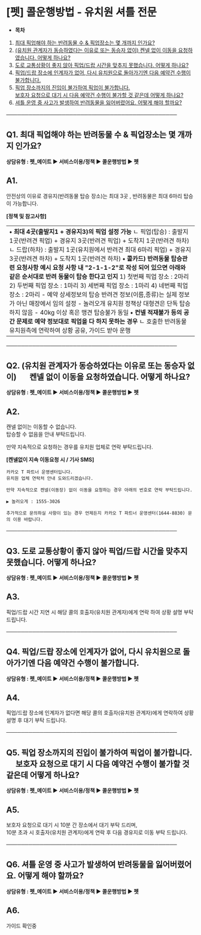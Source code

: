 # [펫] 콜운행방법 - 유치원 셔틀 전문

* **목차**

1. [최대 픽업해야 하는 반려동물 수 & 픽업장소는 몇 개까지 인가요?](#01HRX56949SGC35CVWBE75VXYM)
2. [(유치원 관계자가 동승하였다는 이유로 또는 동승자 없이) 켄넬 없이 이동을 요청하였습니다. 어떻게 하나요?](#01HRX97BPAWJV1J3E9KTN109XD)
3. [도로 교통상황이 좋지 않아 픽업/드랍 시간을 맞추지 못했습니다. 어떻게 하나요?](#01HRX9ADFHNCK525DMER5QGN6J)
4. [픽업/드랍 장소에 인계자가 없어, 다시 유치원으로 돌아가기엔 다음 예약건 수행이 불가합니다.](#01HRX9YHD7XP5M65F3YWMMV784)
5. [픽업 장소까지의 진입이 불가하여 픽업이 불가합니다.   
   보호자 요청으로 대기 시 다음 예약건 수행이 불가할 것 같은데 어떻게 하나요?](#01JQN3DWRTTQT6851TZDD24SNG)
6. [셔틀 운영 중 사고가 발생하여 반려동물을 잃어버렸어요. 어떻게 해야 할까요?](#01JQN3EXDVGKVX2BTBTNXE7XC7)

──────────────────────────────────────────────

**Q1. 최대 픽업해야 하는 반려동물 수 & 픽업장소는 몇 개까지 인가요?**
--------------------------------------------

**상담유형 : **펫\_메이트** ▶ 서비스이용/정책 ▶ 콜운행방법 ▶ 펫**

**A1.**
-------

안전상의 이유로 경유지(반려동물 탑승 장소)는 최대 3곳 , 반려동물은 최대 6마리 탑승이 가능합니다.

**[정책 및 참고사항]**

|  |
| --- |
| **• 최대 4곳(출발지1 + 경유지3)의 픽업 설정 가능** ㄴ 픽업(탑승) : 출발지 1곳(반려견 픽업) + 경유지 3곳(반려견 픽업) + 도착지 1곳(반려견 하차) ㄴ 드랍(하차) : 출발지 1곳(유치원에서 반려견 최대 6마리 픽업) + 경유지 3곳(반려견 하차) + 도착지 1곳(반려견 하차)  **• 콜카드) 반려동물 탑승관련 요청사항 예시** **요청 사항 내 "2-1-1-2"로 작성 되어 있으면 아래와 같은 순서대로 반려 동물이 탑승 한다고 인지**  1) 첫번째 픽업 장소 : 2마리 2) 두번째 픽업 장소 : 1마리 3) 세번째 픽업 장소 : 1마리 4) 네번째 픽업 장소 : 2마리  - 예약 상세정보의 탑승 반려견 정보(이름,종류)는 실제 정보가 아닌 매장에서 임의 설정 - 놀러오개 유치원 정책상 대형견은 단독 탑승하지 않음 - 40kg 이상 혹은 맹견 탑승불가 동일  **• 컨넬 적재불가 등의 공간 문제로 예약 정보대로 픽업을 다 하지 못하는 경우** ㄴ 호출한 반려동물 유치원측에 연락하여 상황 공유, 가이드 받아 운행 |

──────────────────────────────────────────────

**Q2. (유치원 관계자가 동승하였다는 이유로 또는 동승자 없이)        켄넬 없이 이동을 요청하였습니다. 어떻게 하나요?**
--------------------------------------------------------------------------

**상담유형 : **펫\_메이트** ▶ 서비스이용/정책 ▶ 콜운행방법 ▶ 펫**

**A2.**
-------

캔넬 없이는 이동할 수 없습니다.   
탑승할 수 없음을 안내 부탁드립니다.

만약 지속적으로 요청하는 경우를 유치원 업체로 연락 부탁드립니다.

**[켄넬없이 지속 이동요청 시 / 기사 SMS]**

```
카카오 T 파트너 운영센터입니다.   
유치원 업체 연락처 안내 도와드리겠습니다.  
  
만약 지속적으로 켄넬(이동장) 없이 이동을 요청하는 경우 아래의 번호로 연락 부탁드립니다.  
  
▶ 놀러오게 : 1555-3026  
  
추가적으로 문의하실 사항이 있는 경우 언제든지 카카오 T 파트너 운영센터(1644-8830) 문의 이용 바랍니다.
```

──────────────────────────────────────────────

**Q3. 도로 교통상황이 좋지 않아 픽업/드랍 시간을 맞추지 못했습니다. 어떻게 하나요?**
----------------------------------------------------

**상담유형 : **펫\_메이트** ▶ 서비스이용/정책 ▶ 콜운행방법 ▶ 펫**

**A3.**
-------

픽업/드랍 시간 지연 시 해당 콜의 호출자(유치원 관계자)에게 연락 하여 상황 설명 부탁 드립니다.

──────────────────────────────────────────────

**Q4. 픽업/드랍 장소에 인계자가 없어, 다시 유치원으로 돌아가기엔 다음 예약건 수행이 불가합니다.**
-----------------------------------------------------------

**상담유형 : **펫\_메이트** ▶ 서비스이용/정책 ▶ 콜운행방법 ▶ 펫**

**A4.**
-------

픽업/드랍 장소에 인계자가 없다면 해당 콜의 호출자(유치원 관계자)에게 연락하여 상황 설명 후 대기 부탁 드립니다.

──────────────────────────────────────────────

**Q5. 픽업 장소까지의 진입이 불가하여 픽업이 불가합니다.      보호자 요청으로 대기 시 다음 예약건 수행이 불가할 것 같은데 어떻게 하나요?**
-------------------------------------------------------------------------------------

**상담유형 : **펫\_메이트** ▶ 서비스이용/정책 ▶ 콜운행방법 ▶ 펫**

**A5.**
-------

보호자 요청으로 대기 시 10분 간 장소에서 대기 부탁 드리며,   
10분 초과 시 호출자(유치원 관계자)에게 연락 후 다음 경유지로 이동 부탁 드립니다.

──────────────────────────────────────────────

**Q6. 셔틀 운영 중 사고가 발생하여 반려동물을 잃어버렸어요. 어떻게 해야 할까요?**
--------------------------------------------------

**상담유형 : **펫\_메이트** ▶ 서비스이용/정책 ▶ 콜운행방법 ▶ 펫**

**A6.**
-------

가이드 확인중